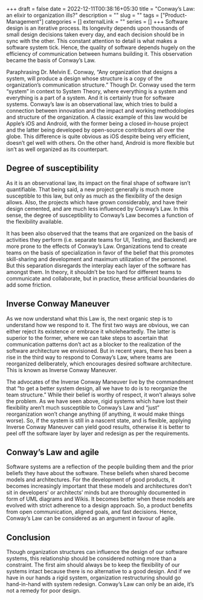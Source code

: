 +++ 
draft = false
date = 2022-12-11T00:38:16+05:30
title = "Conway’s Law: an elixir to organization ills?"
description = ""
slug = ""
tags = ["Product-Management"]
categories = []
externalLink = ""
series = []
+++
Software design is an iterative process. Its longevity depends upon thousands of small design decisions taken every day, and each decision should be in sync with the other. This constant attention to detail is what makes a software system tick. Hence, the quality of software depends hugely on the efficiency of communication between humans building it. This observation became the basis of Conway’s Law.

Paraphrasing Dr. Melvin E. Conway, “Any organization that designs a system, will produce a design whose structure is a copy of the organization’s communication structure.” Though Dr. Conway used the term “system” in context to System Theory, where everything is a system and everything is a part of a system. And it is certainly true for software systems. Conway’s law is an observational law, which tries to build a connection between innovation and the impact and working methodologies and structure of the organization. A classic example of this law would be Apple’s iOS and Android, with the former being a closed in-house project and the latter being developed by open-source contributors all over the globe. This difference is quite obvious as iOS despite being very efficient, doesn’t gel well with others. On the other hand, Android is more flexible but isn’t as well organized as its counterpart.

## Degree of susceptibility
As it is an observational law, its impact on the final shape of software isn’t quantifiable. That being said, a new project generally is much more susceptible to this law, but only as much as the flexibility of the design allows. Also, the projects which have grown considerably, and have their design cemented, and are much less influenced by Conway’s Law. In this sense, the degree of susceptibility to Conway’s Law becomes a function of the flexibility available.

It has been also observed that the teams that are organized on the basis of activities they perform (i.e. separate teams for UI, Testing, and Backend) are more prone to the effects of Conway’s Law. Organizations tend to create teams on the basis of specialization in favor of the belief that this promotes skill-sharing and development and maximum utilization of the personnel. But this separation disregards the interplay each layer of the software has amongst them. In theory, it shouldn’t be too hard for different teams to communicate and collaborate, but in practice, these artificial boundaries do add some friction.

## Inverse Conway Maneuver
As we now understand what this Law is, the next organic step is to understand how we respond to it. The first two ways are obvious, we can either reject its existence or embrace it wholeheartedly. The latter is superior to the former, where we can take steps to ascertain that communication patterns don’t act as a blocker to the realization of the software architecture we envisioned. But in recent years, there has been a rise in the third way to respond to Conway’s Law, where teams are reorganized deliberately, which encourages desired software architecture. This is known as Inverse Conway Maneuver.

The advocates of the Inverse Conway Maneuver live by the commandment that “to get a better system design, all we have to do is to reorganize the team structure.” While their belief is worthy of respect, it won’t always solve the problem. As we have seen above, rigid systems which have lost their flexibility aren’t much susceptible to Conway’s Law and “just” reorganization won’t change anything  (if anything, it would make things worse). So, if the system is still in a nascent state, and is flexible, applying Inverse Conway Maneuver can yield good results, otherwise it is better to peel off the software layer by layer and redesign as per the requirements.

## Conway’s Law and agile
Software systems are a reflection of the people building them and the prior beliefs they have about the software. These beliefs when shared become models and architectures. For the development of good products, it becomes increasingly important that these models and architectures don’t sit in developers' or architects’ minds but are thoroughly documented in form of UML diagrams and Wikis. It becomes better when these models are evolved with strict adherence to a design approach. So, a product benefits from open communication, aligned goals, and fast decisions. Hence, Conway’s Law can be considered as an argument in favour of agile. 

## Conclusion
Though organization structures can influence the design of our software systems, this relationship should be considered nothing more than a constraint. The first aim should always be to keep the flexibility of our systems intact because there is no alternative to a good design. And if we have in our hands a rigid system, organization restructuring should go hand-in-hand with system redesign. Conway’s Law can only be an aide, it’s not a remedy for poor design.
